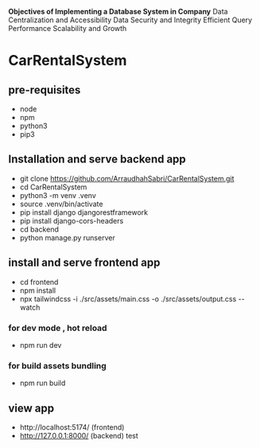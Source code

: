 **Objectives of Implementing a Database System in Company**
Data Centralization and Accessibility
Data Security and Integrity
Efficient Query Performance
 Scalability and Growth
# CarRentalSystem

## pre-requisites

- node  
- npm 
- python3
- pip3

## Installation and serve backend app

- git clone https://github.com/ArraudhahSabri/CarRentalSystem.git
- cd CarRentalSystem
- python3 -m venv .venv 
- source .venv/bin/activate
- pip install django djangorestframework
- pip install django-cors-headers
- cd backend
- python manage.py runserver

## install and serve frontend app
- cd frontend
- npm install
- npx tailwindcss -i ./src/assets/main.css -o ./src/assets/output.css --watch

### for dev mode , hot reload
- npm run dev 

### for build assets bundling
- npm run build

## view app
- http://localhost:5174/ (frontend)
- http://127.0.0.1:8000/ (backend) test
